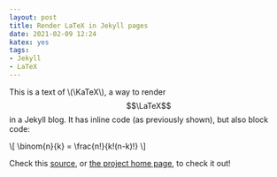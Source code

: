 ```yaml
---
layout: post
title: Render LaTeX in Jekyll pages
date: 2021-02-09 12:24
katex: yes
tags:
- Jekyll
- LaTeX
---
```

This is a text of \\(\KaTeX\\), a way to render $$\LaTeX$$ in a Jekyll blog. It has inline code (as previously shown), but also block code:

\\[
    \binom{n}{k} = \frac{n!}{k!(n-k)!}
\\]

Check this [source](https://cullaloe.com/render-latex-in-jekyll/), or [the project home page](https://katex.org), to check it out!
